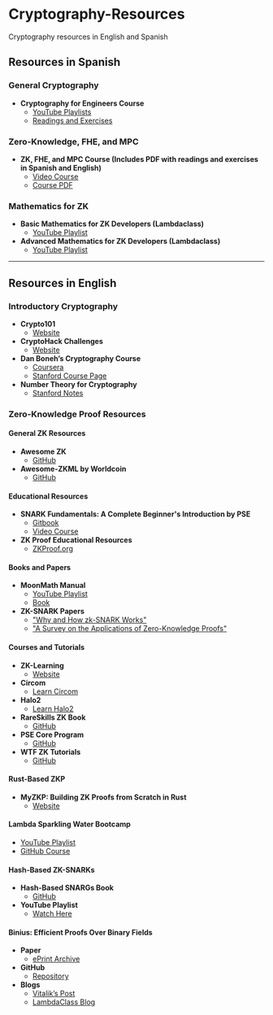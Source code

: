 # Cryptography-Resources
Cryptography resources in English and Spanish

## **Resources in Spanish**

### **General Cryptography**
- **Cryptography for Engineers Course**  
  - [YouTube Playlists](https://m.youtube.com/@JorgeRamio/playlists)  
  - [Readings and Exercises](https://www.criptored.es/paginas/Criptograf%C3%ADa%20para%20Ingenier@s.html)  

### **Zero-Knowledge, FHE, and MPC**
- **ZK, FHE, and MPC Course (Includes PDF with readings and exercises in Spanish and English)**  
  - [Video Course](https://m.youtube.com/playlist?list=PLeld-Hlf3EnrwZnvOT4IH5-2a-6HRaTG0)  
  - [Course PDF](https://www.escudero.me/pdfs/TAC-2023.pdf)  

### **Mathematics for ZK**
- **Basic Mathematics for ZK Developers (Lambdaclass)**  
  - [YouTube Playlist](https://m.youtube.com/playlist?list=PLFX2cij7c2PywdPR25Ikj4FLCumA9y-ip)  
- **Advanced Mathematics for ZK Developers (Lambdaclass)**  
  - [YouTube Playlist](https://m.youtube.com/playlist?list=PLFX2cij7c2PwJc7Y1uaSEK6yAy_BrlH0T)  

---

## **Resources in English**

### **Introductory Cryptography**
- **Crypto101**  
  - [Website](https://www.crypto101.io/)  
- **CryptoHack Challenges**  
  - [Website](https://cryptohack.org/challenges/introduction/)  
- **Dan Boneh’s Cryptography Course**  
  - [Coursera](https://www.coursera.org/learn/crypto)  
  - [Stanford Course Page](https://crypto.stanford.edu/~dabo/courses/OnlineCrypto/)  
- **Number Theory for Cryptography**  
  - [Stanford Notes](https://crypto.stanford.edu/pbc/notes/numbertheory/)  

### **Zero-Knowledge Proof Resources**

#### **General ZK Resources**
- **Awesome ZK**  
  - [GitHub](https://github.com/ventali/awesome-zk)  
- **Awesome-ZKML by Worldcoin**  
  - [GitHub](https://github.com/worldcoin/awesome-zkml)  

#### **Educational Resources**
- **SNARK Fundamentals: A Complete Beginner's Introduction by PSE**  
  - [Gitbook](https://erroldrummond.gitbook.io/snark-fundamentals)  
  - [Video Course](https://m.youtube.com/playlist?list=PLV91V4b0yVqRWDzJZ_6BXr3drO6A3alDW)  
- **ZK Proof Educational Resources**  
  - [ZKProof.org](https://docs.zkproof.org/edu)  

#### **Books and Papers**
- **MoonMath Manual**  
  - [YouTube Playlist](https://www.youtube.com/watch?v=qKZ-aT0g6N8&list=PLzdJdAunCamkTqcAMupTo2GByJCijJn-1)  
  - [Book](https://github.com/LeastAuthority/moonmath-manual/releases)  
- **ZK-SNARK Papers**  
  - ["Why and How zk-SNARK Works"](https://arxiv.org/abs/1906.07221)  
  - ["A Survey on the Applications of Zero-Knowledge Proofs"](https://arxiv.org/abs/2408.00243)  

#### **Courses and Tutorials**
- **ZK-Learning**  
  - [Website](https://zk-learning.org/)  
- **Circom**  
  - [Learn Circom](https://learn.0xparc.org/circom/)  
- **Halo2**  
  - [Learn Halo2](https://learn.0xparc.org/halo2/)  
- **RareSkills ZK Book**  
  - [GitHub](https://www.rareskills.io/zk-book)  
- **PSE Core Program**  
  - [GitHub](https://github.com/privacy-scaling-explorations/core-program)  
- **WTF ZK Tutorials**  
  - [GitHub](https://github.com/WTFAcademy/WTF-zk/blob/main/Languages/en/README.md)  

#### **Rust-Based ZKP**
- **MyZKP: Building ZK Proofs from Scratch in Rust**  
  - [Website](https://koukyosyumei.github.io/MyZKP/index.html)  

#### **Lambda Sparkling Water Bootcamp**  
- [YouTube Playlist](https://m.youtube.com/playlist?list=PLFX2cij7c2Pwm2XHBijKZ6Eh97BOqtGBh)  
- [GitHub Course](https://github.com/lambdaclass/sparkling_water_bootcamp#rust-workshop)  

#### **Hash-Based ZK-SNARKs**
- **Hash-Based SNARGs Book**  
  - [GitHub](https://github.com/hash-based-snargs-book/hash-based-snargs-book/blob/main/snargs-book.pdf)  
- **YouTube Playlist**  
  - [Watch Here](https://www.youtube.com/watch?v=lRB0AvoFXK0&list=PLzdJdAunCamkCulBWMHgwoXuJm7CypPUu)  

#### **Binius: Efficient Proofs Over Binary Fields**
- **Paper**  
  - [ePrint Archive](https://eprint.iacr.org/2023/1784)  
- **GitHub**  
  - [Repository](https://github.com/IrreducibleOSS/binius)  
- **Blogs**  
  - [Vitalik’s Post](https://vitalik.eth.limo/general/2024/04/29/binius.html)  
  - [LambdaClass Blog](https://blog.lambdaclass.com/snarks-on-binary-fields-binius/)  
